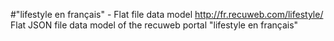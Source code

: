 #"lifestyle en français" - Flat file data model
http://fr.recuweb.com/lifestyle/
Flat JSON file data model of the recuweb portal "lifestyle en français"
